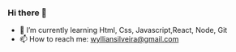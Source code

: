 ### Hi there 👋


- 🌱 I’m currently learning Html, Css, Javascript,React, Node, Git
- 📫 How to reach me: wylliansilveira@gmail.com

